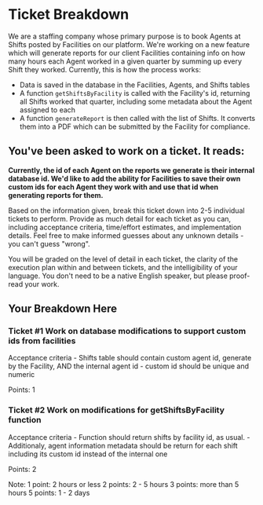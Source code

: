 # Ticket Breakdown
We are a staffing company whose primary purpose is to book Agents at Shifts posted by Facilities on our platform. We're working on a new feature which will generate reports for our client Facilities containing info on how many hours each Agent worked in a given quarter by summing up every Shift they worked. Currently, this is how the process works:

- Data is saved in the database in the Facilities, Agents, and Shifts tables
- A function `getShiftsByFacility` is called with the Facility's id, returning all Shifts worked that quarter, including some metadata about the Agent assigned to each
- A function `generateReport` is then called with the list of Shifts. It converts them into a PDF which can be submitted by the Facility for compliance.

## You've been asked to work on a ticket. It reads:

**Currently, the id of each Agent on the reports we generate is their internal database id. We'd like to add the ability for Facilities to save their own custom ids for each Agent they work with and use that id when generating reports for them.**


Based on the information given, break this ticket down into 2-5 individual tickets to perform. Provide as much detail for each ticket as you can, including acceptance criteria, time/effort estimates, and implementation details. Feel free to make informed guesses about any unknown details - you can't guess "wrong".


You will be graded on the level of detail in each ticket, the clarity of the execution plan within and between tickets, and the intelligibility of your language. You don't need to be a native English speaker, but please proof-read your work.

## Your Breakdown Here

### Ticket #1 Work on database modifications to support custom ids from facilities

Acceptance criteria
    - Shifts table should contain custom agent id, generate by the Facility, AND the internal agent id 
    - custom id should be unique and numeric

Points: 1


### Ticket #2 Work on modifications for getShiftsByFacility function

Acceptance criteria
    - Function should return shifts by facility id, as usual. 
    - Additionaly, agent information metadata should be return for each shift including its custom id instead of the internal one

Points: 2


Note: 
1 point: 2 hours or less 
2 points: 2 - 5 hours 
3 points: more than 5 hours
5 points: 1 - 2 days




